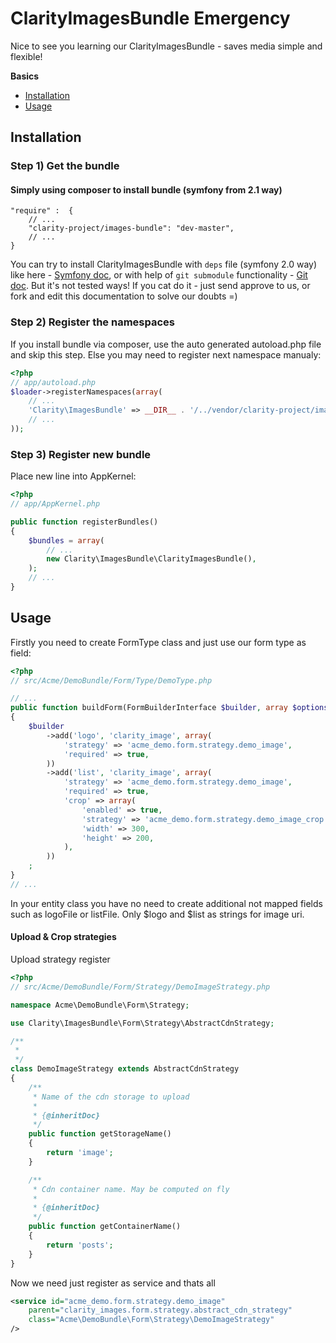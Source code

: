 ClarityImagesBundle Emergency
==========================

Nice to see you learning our ClarityImagesBundle - saves media simple and flexible!

**Basics**

* [Installation](#installation)
* [Usage](#usage)

<a name="installation"></a>

## Installation

### Step 1) Get the bundle

#### Simply using composer to install bundle (symfony from 2.1 way)

    "require" :  {
        // ...
        "clarity-project/images-bundle": "dev-master",
        // ...
    }

You can try to install ClarityImagesBundle with `deps` file (symfony 2.0 way) like here -  [Symfony doc](http://symfony.com/doc/2.0/cookbook/workflow/new_project_git.html#managing-vendor-libraries-with-bin-vendors-and-deps), 
or with help of `git submodule` functionality - [Git doc](http://git-scm.com/book/en/Git-Tools-Submodules#Starting-with-Submodules).
But it's not tested ways! If you cat do it - just send approve to us, or fork and edit this documentation to solve our doubts =)

### Step 2) Register the namespaces

If you install bundle via composer, use the auto generated autoload.php file and skip this step.
Else you may need to register next namespace manualy:

``` php
<?php
// app/autoload.php
$loader->registerNamespaces(array(
    // ...
    'Clarity\ImagesBundle' => __DIR__ . '/../vendor/clarity-project/images-bundle/Clarity/ImagesBundle',
    // ...
));
```

### Step 3) Register new bundle

Place new line into AppKernel:

``` php
<?php
// app/AppKernel.php

public function registerBundles()
{
    $bundles = array(
        // ...
        new Clarity\ImagesBundle\ClarityImagesBundle(),
    );
    // ...
}
```

<a name="usage"></a>

## Usage

Firstly you need to create FormType class and just use our form type as field:

``` php
<?php
// src/Acme/DemoBundle/Form/Type/DemoType.php

// ...
public function buildForm(FormBuilderInterface $builder, array $options)
{
    $builder
        ->add('logo', 'clarity_image', array(
            'strategy' => 'acme_demo.form.strategy.demo_image',
            'required' => true,
        ))
        ->add('list', 'clarity_image', array(
            'strategy' => 'acme_demo.form.strategy.demo_image',
            'required' => true,
            'crop' => array(
                'enabled' => true,
                'strategy' => 'acme_demo.form.strategy.demo_image_crop',
                'width' => 300,
                'height' => 200,
            ),
        ))
    ;
}
// ... 
```

In your entity class you have no need to create additional not mapped fields such as logoFile or listFile. Only $logo and $list as strings for image uri.

#### Upload & Crop strategies

Upload strategy register

``` php 
<?php
// src/Acme/DemoBundle/Form/Strategy/DemoImageStrategy.php

namespace Acme\DemoBundle\Form\Strategy;

use Clarity\ImagesBundle\Form\Strategy\AbstractCdnStrategy;

/**
 * 
 */
class DemoImageStrategy extends AbstractCdnStrategy
{
    /**
     * Name of the cdn storage to upload
     * 
     * {@inheritDoc}
     */
    public function getStorageName()
    {
        return 'image';
    }

    /**
     * Cdn container name. May be computed on fly
     * 
     * {@inheritDoc}
     */
    public function getContainerName()
    {
        return 'posts';
    }
}
```

Now we need just register as service and thats all

``` xml
<service id="acme_demo.form.strategy.demo_image" 
    parent="clarity_images.form.strategy.abstract_cdn_strategy" 
    class="Acme\DemoBundle\Form\Strategy\DemoImageStrategy" 
/>
```

